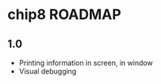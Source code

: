 chip8 ROADMAP
=============

1.0
---

- Printing information in screen, in window
- Visual debugging
